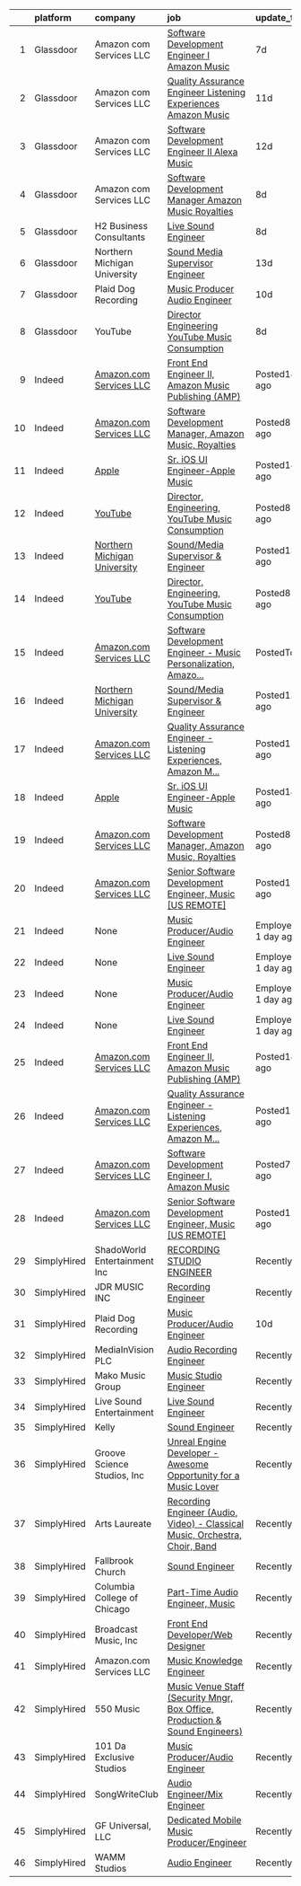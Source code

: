 

|    | platform    | company                                                                                 | job                                                                                                                                                                                                                                                                                                                               | update_time              | location                         |
|---:|:------------|:----------------------------------------------------------------------------------------|:----------------------------------------------------------------------------------------------------------------------------------------------------------------------------------------------------------------------------------------------------------------------------------------------------------------------------------|:-------------------------|:---------------------------------|
|  1 | Glassdoor   | Amazon com Services LLC                                                                 | [Software Development Engineer I  Amazon Music](https://www.glassdoor.com/partner/jobListing.htm?pos=102&ao=1136043&s=58&guid=0000017e07d8abbd8412ec2e767158b3&src=GD_JOB_AD&t=SR&vt=w&cs=1_91b14de3&cb=1640809148026&jobListingId=1007522492255&jrtk=3-0-1fo3thbaau1sl801-1fo3thbaru1fq800-b9ef86bda15f7bc0-)                    | 7d                       | San Francisco, CA                |
|  2 | Glassdoor   | Amazon com Services LLC                                                                 | [Quality Assurance Engineer   Listening Experiences  Amazon Music](https://www.glassdoor.com/partner/jobListing.htm?pos=103&ao=1136043&s=58&guid=0000017e07d8abbd8412ec2e767158b3&src=GD_JOB_AD&t=SR&vt=w&cs=1_4ef9f3c9&cb=1640809148026&jobListingId=1007516174061&jrtk=3-0-1fo3thbaau1sl801-1fo3thbaru1fq800-164eeb5771cf5934-) | 11d                      | Culver City, CA                  |
|  3 | Glassdoor   | Amazon com Services LLC                                                                 | [Software Development Engineer II  Alexa Music](https://www.glassdoor.com/partner/jobListing.htm?pos=107&ao=1136043&s=58&guid=0000017e07d8abbd8412ec2e767158b3&src=GD_JOB_AD&t=SR&vt=w&cs=1_08436858&cb=1640809148027&jobListingId=1007513790755&jrtk=3-0-1fo3thbaau1sl801-1fo3thbaru1fq800-ce7337ed0a94923a-)                    | 12d                      | Sunnyvale, CA                    |
|  4 | Glassdoor   | Amazon com Services LLC                                                                 | [Software Development Manager  Amazon Music  Royalties](https://www.glassdoor.com/partner/jobListing.htm?pos=108&ao=1136043&s=58&guid=0000017e07d8abbd8412ec2e767158b3&src=GD_JOB_AD&t=SR&vt=w&cs=1_5c408173&cb=1640809148027&jobListingId=1007520265638&jrtk=3-0-1fo3thbaau1sl801-1fo3thbaru1fq800-08b67b8ae3dda465-)            | 8d                       | San Francisco, CA                |
|  5 | Glassdoor   | H2 Business Consultants                                                                 | [Live Sound Engineer](https://www.glassdoor.com/partner/jobListing.htm?pos=104&ao=1136043&s=58&guid=0000017e07d8abbd8412ec2e767158b3&src=GD_JOB_AD&t=SR&vt=w&ea=1&cs=1_ee145b83&cb=1640809148026&jobListingId=1007521323551&jrtk=3-0-1fo3thbaau1sl801-1fo3thbaru1fq800-629a56c3316c3c9b-)                                         | 8d                       | Detroit, MI                      |
|  6 | Glassdoor   | Northern Michigan University                                                            | [Sound Media Supervisor   Engineer](https://www.glassdoor.com/partner/jobListing.htm?pos=106&ao=1136043&s=58&guid=0000017e07d8abbd8412ec2e767158b3&src=GD_JOB_AD&t=SR&vt=w&cs=1_5e6fd3df&cb=1640809148027&jobListingId=1007512635073&jrtk=3-0-1fo3thbaau1sl801-1fo3thbaru1fq800-9741871ae113bcad-)                                | 13d                      | Marquette, MI                    |
|  7 | Glassdoor   | Plaid Dog Recording                                                                     | [Music Producer Audio Engineer](https://www.glassdoor.com/partner/jobListing.htm?pos=101&ao=1136043&s=58&guid=0000017e07d8abbd8412ec2e767158b3&src=GD_JOB_AD&t=SR&vt=w&ea=1&cs=1_c6de4231&cb=1640809148026&jobListingId=1007516852025&jrtk=3-0-1fo3thbaau1sl801-1fo3thbaru1fq800-26b8450c78dc51a6-)                               | 10d                      | Waltham, MA                      |
|  8 | Glassdoor   | YouTube                                                                                 | [Director  Engineering  YouTube Music Consumption](https://www.glassdoor.com/partner/jobListing.htm?pos=105&ao=1136043&s=58&guid=0000017e07d8abbd8412ec2e767158b3&src=GD_JOB_AD&t=SR&vt=w&cs=1_527b2c43&cb=1640809148026&jobListingId=1007519815749&jrtk=3-0-1fo3thbaau1sl801-1fo3thbaru1fq800-8ba5dc996cdd26fd-)                 | 8d                       | San Bruno, CA                    |
|  9 | Indeed      | [Amazon.com Services LLC](https://www.indeed.com/cmp/Amazon.com)                        | [Front End Engineer II, Amazon Music Publishing (AMP)](https://www.indeed.com/rc/clk?jk=5dd9b66663c03c4b&fccid=fe2d21eef233e94a&vjs=3)                                                                                                                                                                                            | Posted14 days ago        | Culver City, CA 90230            |
| 10 | Indeed      | [Amazon.com Services LLC](https://www.indeed.com/cmp/Amazon.com)                        | [Software Development Manager, Amazon Music, Royalties](https://www.indeed.com/rc/clk?jk=08b67b8ae3dda465&fccid=fe2d21eef233e94a&vjs=3)                                                                                                                                                                                           | Posted8 days ago         | San Francisco, CA                |
| 11 | Indeed      | [Apple](https://www.indeed.com/cmp/Apple)                                               | [Sr. iOS UI Engineer-Apple Music](https://www.indeed.com/rc/clk?jk=7051cd22acba32c0&fccid=c1099851e9794854&vjs=3)                                                                                                                                                                                                                 | Posted14 days ago        | Seattle, WA                      |
| 12 | Indeed      | [YouTube](https://www.indeed.com/cmp/Youtube)                                           | [Director, Engineering, YouTube Music Consumption](https://www.indeed.com/rc/clk?jk=8ba5dc996cdd26fd&fccid=a9021c35fcef6968&vjs=3)                                                                                                                                                                                                | Posted8 days ago         | San Bruno, CA                    |
| 13 | Indeed      | [Northern Michigan University](https://www.indeed.com/cmp/Northern-Michigan-University) | [Sound/Media Supervisor & Engineer](https://www.indeed.com/rc/clk?jk=9741871ae113bcad&fccid=64146fbe2cecd54e&vjs=3)                                                                                                                                                                                                               | Posted13 days ago        | Marquette, MI 49855              |
| 14 | Indeed      | [YouTube](https://www.indeed.com/cmp/Youtube)                                           | [Director, Engineering, YouTube Music Consumption](https://www.indeed.com/rc/clk?jk=8ba5dc996cdd26fd&fccid=a9021c35fcef6968&vjs=3)                                                                                                                                                                                                | Posted8 days ago         | San Bruno, CA                    |
| 15 | Indeed      | [Amazon.com Services LLC](https://www.indeed.com/cmp/Amazon.com)                        | [Software Development Engineer - Music Personalization, Amazo...](https://www.indeed.com/rc/clk?jk=5ed08abba582417a&fccid=fe2d21eef233e94a&vjs=3)                                                                                                                                                                                 | PostedToday              | Seattle, WA+8 locations          |
| 16 | Indeed      | [Northern Michigan University](https://www.indeed.com/cmp/Northern-Michigan-University) | [Sound/Media Supervisor & Engineer](https://www.indeed.com/rc/clk?jk=9741871ae113bcad&fccid=64146fbe2cecd54e&vjs=3)                                                                                                                                                                                                               | Posted13 days ago        | Marquette, MI 49855              |
| 17 | Indeed      | [Amazon.com Services LLC](https://www.indeed.com/cmp/Amazon.com)                        | [Quality Assurance Engineer - Listening Experiences, Amazon M...](https://www.indeed.com/rc/clk?jk=164eeb5771cf5934&fccid=fe2d21eef233e94a&vjs=3)                                                                                                                                                                                 | Posted11 days ago        | Culver City, CA 90230+1 location |
| 18 | Indeed      | [Apple](https://www.indeed.com/cmp/Apple)                                               | [Sr. iOS UI Engineer-Apple Music](https://www.indeed.com/rc/clk?jk=7051cd22acba32c0&fccid=c1099851e9794854&vjs=3)                                                                                                                                                                                                                 | Posted14 days ago        | Seattle, WA                      |
| 19 | Indeed      | [Amazon.com Services LLC](https://www.indeed.com/cmp/Amazon.com)                        | [Software Development Manager, Amazon Music, Royalties](https://www.indeed.com/rc/clk?jk=08b67b8ae3dda465&fccid=fe2d21eef233e94a&vjs=3)                                                                                                                                                                                           | Posted8 days ago         | San Francisco, CA                |
| 20 | Indeed      | [Amazon.com Services LLC](https://www.indeed.com/cmp/Amazon.com)                        | [Senior Software Development Engineer, Music [US REMOTE]](https://www.indeed.com/rc/clk?jk=f24768b95bdcd6b6&fccid=fe2d21eef233e94a&vjs=3)                                                                                                                                                                                         | Posted11 days ago        | United States+2 locations•Remote |
| 21 | Indeed      | None                                                                                    | [Music Producer/Audio Engineer](https://www.indeed.com/company/Plaid-Dog-Recording/jobs/Music-Producer-Audio-Engineer-26b8450c78dc51a6?fccid=cdd07e591e90c249&vjs=3)                                                                                                                                                              | EmployerActive 1 day ago | Waltham, MA 02451                |
| 22 | Indeed      | None                                                                                    | [Live Sound Engineer](https://www.indeed.com/company/H2-Business-Consultants/jobs/Live-Sound-Engineer-629a56c3316c3c9b?fccid=e61335b722ac7666&vjs=3)                                                                                                                                                                              | EmployerActive 1 day ago | Detroit, MI 48235 (Winship area) |
| 23 | Indeed      | None                                                                                    | [Music Producer/Audio Engineer](https://www.indeed.com/company/Plaid-Dog-Recording/jobs/Music-Producer-Audio-Engineer-26b8450c78dc51a6?fccid=cdd07e591e90c249&vjs=3)                                                                                                                                                              | EmployerActive 1 day ago | Waltham, MA 02451                |
| 24 | Indeed      | None                                                                                    | [Live Sound Engineer](https://www.indeed.com/company/H2-Business-Consultants/jobs/Live-Sound-Engineer-629a56c3316c3c9b?fccid=e61335b722ac7666&vjs=3)                                                                                                                                                                              | EmployerActive 1 day ago | Detroit, MI 48235 (Winship area) |
| 25 | Indeed      | [Amazon.com Services LLC](https://www.indeed.com/cmp/Amazon.com)                        | [Front End Engineer II, Amazon Music Publishing (AMP)](https://www.indeed.com/rc/clk?jk=5dd9b66663c03c4b&fccid=fe2d21eef233e94a&vjs=3)                                                                                                                                                                                            | Posted14 days ago        | Culver City, CA 90230            |
| 26 | Indeed      | [Amazon.com Services LLC](https://www.indeed.com/cmp/Amazon.com)                        | [Quality Assurance Engineer - Listening Experiences, Amazon M...](https://www.indeed.com/rc/clk?jk=164eeb5771cf5934&fccid=fe2d21eef233e94a&vjs=3)                                                                                                                                                                                 | Posted11 days ago        | Culver City, CA 90230+1 location |
| 27 | Indeed      | [Amazon.com Services LLC](https://www.indeed.com/cmp/Amazon.com)                        | [Software Development Engineer I, Amazon Music](https://www.indeed.com/rc/clk?jk=b9ef86bda15f7bc0&fccid=fe2d21eef233e94a&vjs=3)                                                                                                                                                                                                   | Posted7 days ago         | San Francisco, CA+8 locations    |
| 28 | Indeed      | [Amazon.com Services LLC](https://www.indeed.com/cmp/Amazon.com)                        | [Senior Software Development Engineer, Music [US REMOTE]](https://www.indeed.com/rc/clk?jk=f24768b95bdcd6b6&fccid=fe2d21eef233e94a&vjs=3)                                                                                                                                                                                         | Posted11 days ago        | United States+2 locations•Remote |
| 29 | SimplyHired | ShadoWorld Entertainment Inc                                                            | [RECORDING STUDIO ENGINEER](https://www.simplyhired.com/job/LuUo1uNsflz97Kc2VUvstOqF-GlyVnesKKVECsAsCY7m3CzEC5ML1A?q=music+engineer)                                                                                                                                                                                              | Recently                 | Los Angeles, CA                  |
| 30 | SimplyHired | JDR MUSIC INC                                                                           | [Recording Engineer](https://www.simplyhired.com/job/38tFO0TBC-K6CSEXKdwA4mHPx7bkpp4XT7taZWQA4McLJKNiHXfQUw?q=music+engineer)                                                                                                                                                                                                     | Recently                 | Melrose Park, IL                 |
| 31 | SimplyHired | Plaid Dog Recording                                                                     | [Music Producer/Audio Engineer](https://www.simplyhired.com/job/xR3Nf0LeO7G6fomAZIATNLsK4BGbIKN7q-QCHc0X0MQ9EVU8npqKDA?q=music+engineer)                                                                                                                                                                                          | 10d                      | Waltham, MA                      |
| 32 | SimplyHired | MediaInVision PLC                                                                       | [Audio Recording Engineer](https://www.simplyhired.com/job/jlxEGdNwFsqeIO-5xByk8PRkrLCpkzLgeM-Y76ehDzu_Gx_OI6Yarg?q=music+engineer)                                                                                                                                                                                               | Recently                 | Los Angeles, CA                  |
| 33 | SimplyHired | Mako Music Group                                                                        | [Music Studio Engineer](https://www.simplyhired.com/job/6IoadR-FQTP_cYAT-mGR_eaDxOLqWNkKzgWMZh4JfAuPkKubA7pBsg?q=music+engineer)                                                                                                                                                                                                  | Recently                 | Orange City, FL                  |
| 34 | SimplyHired | Live Sound Entertainment                                                                | [Live Sound Engineer](https://www.simplyhired.com/job/lm1HNjTSghK_bDubbhDtF-SZnku555RM93IghMLf1EwJ9TDkiGsfKA?q=music+engineer)                                                                                                                                                                                                    | Recently                 | New York, NY                     |
| 35 | SimplyHired | Kelly                                                                                   | [Sound Engineer](https://www.simplyhired.com/job/ag0Qm2D6z6aI4dL_V-wYp8j62HmcRCnGLDXhHz73wg5HJKrKIOvMHg?q=music+engineer)                                                                                                                                                                                                         | Recently                 | Jenks, OK                        |
| 36 | SimplyHired | Groove Science Studios, Inc                                                             | [Unreal Engine Developer - Awesome Opportunity for a Music Lover](https://www.simplyhired.com/job/tMUv0bhv1WXQseALxCUyt4HnppYbuHAxKhmBeo43qD4xlbIyIH-L1Q?q=music+engineer)                                                                                                                                                        | Recently                 | Remote                           |
| 37 | SimplyHired | Arts Laureate                                                                           | [Recording Engineer (Audio, Video) - Classical Music, Orchestra, Choir, Band](https://www.simplyhired.com/job/Y3nkWkFJyIsCuM7MjmdQ-suKVXso95yYl4RIseCNUp9sRp-YbKqkag?q=music+engineer)                                                                                                                                            | Recently                 | New York, NY                     |
| 38 | SimplyHired | Fallbrook Church                                                                        | [Sound Engineer](https://www.simplyhired.com/job/oUaMymqMUYgyhd4jscMsthuJxh6Cuahr5S1pEcFwoyeLCJdQZxgHuA?q=music+engineer)                                                                                                                                                                                                         | Recently                 | Houston, TX                      |
| 39 | SimplyHired | Columbia College of Chicago                                                             | [Part-Time Audio Engineer, Music](https://www.simplyhired.com/job/K7LLA4jaNIaPwgUZcCF_d-FQvZLuwCnCFAZzhihbEUlYf2ycicKcGw?q=music+engineer)                                                                                                                                                                                        | Recently                 | Chicago, IL                      |
| 40 | SimplyHired | Broadcast Music, Inc                                                                    | [Front End Developer/Web Designer](https://www.simplyhired.com/job/hDpvk-WR2lXeF5FQVEJz05tkye1lzr5SM4p5oY_mTNy45e-xv_c5vA?q=music+engineer)                                                                                                                                                                                       | Recently                 | New York, NY                     |
| 41 | SimplyHired | Amazon.com Services LLC                                                                 | [Music Knowledge Engineer](https://www.simplyhired.com/job/tO-zpnVNwHWgvBoWwa43717zik-xmLYQJ7gAV3EZNCpStKgnVm2R_Q?q=music+engineer)                                                                                                                                                                                               | Recently                 | Santa Barbara, CA                |
| 42 | SimplyHired | 550 Music                                                                               | [Music Venue Staff (Security Mngr, Box Office, Production & Sound Engineers)](https://www.simplyhired.com/job/2CaBzOcZfOraVWa6-XsP3k-HYLBTuOrI9G-muaWbiYEu-a5zDh7O5g?q=music+engineer)                                                                                                                                            | Recently                 | San Francisco, CA                |
| 43 | SimplyHired | 101 Da Exclusive Studios                                                                | [Music Producer/Audio Engineer](https://www.simplyhired.com/job/0ZcmsqWfpp4yG_xfHdNiHqAv3BZXEluv4rIah0SUJLZVhLhp9BuIeA?q=music+engineer)                                                                                                                                                                                          | Recently                 | Florissant, MO                   |
| 44 | SimplyHired | SongWriteClub                                                                           | [Audio Engineer/Mix Engineer](https://www.simplyhired.com/job/uDyV4-JbZbQxinr4X-YCV-ut3sMOdac3TAXDe2mSdc3_hHpQTOuZEQ?q=music+engineer)                                                                                                                                                                                            | Recently                 | Miami, FL                        |
| 45 | SimplyHired | GF Universal, LLC                                                                       | [Dedicated Mobile Music Producer/Engineer](https://www.simplyhired.com/job/e4Pg-o6BQHHFeGur1Km9DViZmpSQU2klcA4y4r2SOlzG-rFfc3PSdA?q=music+engineer)                                                                                                                                                                               | Recently                 | Richmond, TX                     |
| 46 | SimplyHired | WAMM Studios                                                                            | [Audio Engineer](https://www.simplyhired.com/job/oQYiWPXixOh1GDSUeYU008LCZFpNx80S9CjWZNvalX6Jiwfs4OT3AA?q=music+engineer)                                                                                                                                                                                                         | Recently                 | Atlanta, GA                      |